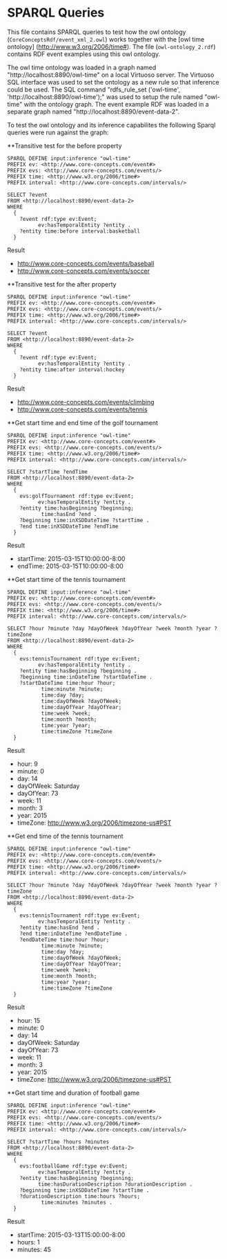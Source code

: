 SPARQL Queries
=============================================

This file contains SPARQL queries to test how the owl ontology (`CoreConceptsRdf/event_xml_2.owl`) works together with the [owl time ontology] (http://www.w3.org/2006/time#).
The file (`owl-ontology_2.rdf`) contains RDF event examples using this owl ontology.

The owl time ontology was loaded in a graph named "http://localhost:8890/owl-time" on a local Virtuoso server.
The Virtuoso SQL interface was used to set the ontology as a new rule so that inference could be used.
The SQL command "rdfs_rule_set ('owl-time', 'http://localhost:8890/owl-time');" was used to setup the rule named "owl-time" with the ontology graph.
The event example RDF was loaded in a separate graph named "http://localhost:8890/event-data-2".

To test the owl ontology and its inference capabilites the following Sparql queries were run against the graph:

**Transitive test for the before property

```
SPARQL DEFINE input:inference "owl-time"
PREFIX ev: <http://www.core-concepts.com/event#>
PREFIX evs: <http://www.core-concepts.com/events/>
PREFIX time: <http://www.w3.org/2006/time#>
PREFIX interval: <http://www.core-concepts.com/intervals/>

SELECT ?event
FROM <http://localhost:8890/event-data-2>
WHERE
  {
    ?event rdf:type ev:Event;
          ev:hasTemporalEntity ?entity .
    ?entity time:before interval:basketball
  }
```

Result
* http://www.core-concepts.com/events/baseball
* http://www.core-concepts.com/events/soccer


**Transitive test for the after property

```
SPARQL DEFINE input:inference "owl-time"
PREFIX ev: <http://www.core-concepts.com/event#>
PREFIX evs: <http://www.core-concepts.com/events/>
PREFIX time: <http://www.w3.org/2006/time#>
PREFIX interval: <http://www.core-concepts.com/intervals/>

SELECT ?event
FROM <http://localhost:8890/event-data-2>
WHERE
  {
    ?event rdf:type ev:Event;
          ev:hasTemporalEntity ?entity .
    ?entity time:after interval:hockey
  }
```

Result
* http://www.core-concepts.com/events/climbing
* http://www.core-concepts.com/events/tennis


**Get start time and end time of the golf tournament

```
SPARQL DEFINE input:inference "owl-time"
PREFIX ev: <http://www.core-concepts.com/event#>
PREFIX evs: <http://www.core-concepts.com/events/>
PREFIX time: <http://www.w3.org/2006/time#>
PREFIX interval: <http://www.core-concepts.com/intervals/>

SELECT ?startTime ?endTime
FROM <http://localhost:8890/event-data-2>
WHERE
  {
    evs:golfTournament rdf:type ev:Event;
          ev:hasTemporalEntity ?entity .
    ?entity time:hasBeginning ?beginning;
           time:hasEnd ?end .
    ?beginning time:inXSDDateTime ?startTime .
    ?end time:inXSDDateTime ?endTime
  }
```

Result
* startTime: 2015-03-15T10:00:00-8:00
* endTime: 2015-03-15T10:00:00-8:00


**Get start time of the tennis tournament

```
SPARQL DEFINE input:inference "owl-time"
PREFIX ev: <http://www.core-concepts.com/event#>
PREFIX evs: <http://www.core-concepts.com/events/>
PREFIX time: <http://www.w3.org/2006/time#>
PREFIX interval: <http://www.core-concepts.com/intervals/>

SELECT ?hour ?minute ?day ?dayOfWeek ?dayOfYear ?week ?month ?year ?timeZone
FROM <http://localhost:8890/event-data-2>
WHERE
  {
    evs:tennisTournament rdf:type ev:Event;
          ev:hasTemporalEntity ?entity .
    ?entity time:hasBeginning ?beginning .
    ?beginning time:inDateTime ?startDateTime .
    ?startDateTime time:hour ?hour;
           time:minute ?minute;
           time:day ?day;
           time:dayOfWeek ?dayOfWeek;
           time:dayOfYear ?dayOfYear;
           time:week ?week;
           time:month ?month;
           time:year ?year;
           time:timeZone ?timeZone
  }
```

Result
* hour: 9
* minute: 0
* day: 14
* dayOfWeek: Saturday
* dayOfYear: 73
* week: 11
* month: 3
* year: 2015
* timeZone: http://www.w3.org/2006/timezone-us#PST


**Get end time of the tennis tournament

```
SPARQL DEFINE input:inference "owl-time"
PREFIX ev: <http://www.core-concepts.com/event#>
PREFIX evs: <http://www.core-concepts.com/events/>
PREFIX time: <http://www.w3.org/2006/time#>
PREFIX interval: <http://www.core-concepts.com/intervals/>

SELECT ?hour ?minute ?day ?dayOfWeek ?dayOfYear ?week ?month ?year ?timeZone
FROM <http://localhost:8890/event-data-2>
WHERE
  {
    evs:tennisTournament rdf:type ev:Event;
          ev:hasTemporalEntity ?entity .
    ?entity time:hasEnd ?end .
    ?end time:inDateTime ?endDateTime .
    ?endDateTime time:hour ?hour;
           time:minute ?minute;
           time:day ?day;
           time:dayOfWeek ?dayOfWeek;
           time:dayOfYear ?dayOfYear;
           time:week ?week;
           time:month ?month;
           time:year ?year;
           time:timeZone ?timeZone
  }
```

Result
* hour: 15
* minute: 0
* day: 14
* dayOfWeek: Saturday
* dayOfYear: 73
* week: 11
* month: 3
* year: 2015
* timeZone: http://www.w3.org/2006/timezone-us#PST


**Get start time and duration of football game

```
SPARQL DEFINE input:inference "owl-time"
PREFIX ev: <http://www.core-concepts.com/event#>
PREFIX evs: <http://www.core-concepts.com/events/>
PREFIX time: <http://www.w3.org/2006/time#>
PREFIX interval: <http://www.core-concepts.com/intervals/>

SELECT ?startTime ?hours ?minutes
FROM <http://localhost:8890/event-data-2>
WHERE
  {
    evs:footballGame rdf:type ev:Event;
          ev:hasTemporalEntity ?entity .
    ?entity time:hasBeginning ?beginning;
          time:hasDurationDescription ?durationDescription .
    ?beginning time:inXSDDateTime ?startTime .
    ?durationDescription time:hours ?hours;
           time:minutes ?minutes .
  }
```

Result
* startTime: 2015-03-13T15:00:00-8:00
* hours: 1
* minutes: 45
